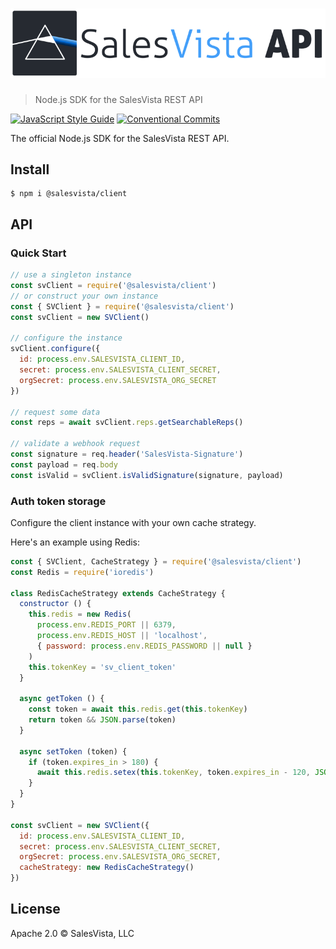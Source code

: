# ![@salesvista/client](logo.png)

> Node.js SDK for the SalesVista REST API

[![JavaScript Style Guide](https://img.shields.io/badge/code_style-standard-brightgreen.svg)](https://standardjs.com)
[![Conventional Commits](https://img.shields.io/badge/Conventional%20Commits-1.0.0-yellow.svg)](https://conventionalcommits.org)

The official Node.js SDK for the SalesVista REST API.

## Install

```console
$ npm i @salesvista/client
```

## API

### Quick Start

```js
// use a singleton instance
const svClient = require('@salesvista/client')
// or construct your own instance
const { SVClient } = require('@salesvista/client')
const svClient = new SVClient()

// configure the instance
svClient.configure({
  id: process.env.SALESVISTA_CLIENT_ID,
  secret: process.env.SALESVISTA_CLIENT_SECRET,
  orgSecret: process.env.SALESVISTA_ORG_SECRET
})

// request some data
const reps = await svClient.reps.getSearchableReps()

// validate a webhook request
const signature = req.header('SalesVista-Signature')
const payload = req.body
const isValid = svClient.isValidSignature(signature, payload)
```

### Auth token storage

Configure the client instance with your own cache strategy.

Here's an example using Redis:

```js
const { SVClient, CacheStrategy } = require('@salesvista/client')
const Redis = require('ioredis')

class RedisCacheStrategy extends CacheStrategy {
  constructor () {
    this.redis = new Redis(
      process.env.REDIS_PORT || 6379,
      process.env.REDIS_HOST || 'localhost',
      { password: process.env.REDIS_PASSWORD || null }
    )
    this.tokenKey = 'sv_client_token'
  }

  async getToken () {
    const token = await this.redis.get(this.tokenKey)
    return token && JSON.parse(token)
  }

  async setToken (token) {
    if (token.expires_in > 180) {
      await this.redis.setex(this.tokenKey, token.expires_in - 120, JSON.stringify(token))
    }
  }
}

const svClient = new SVClient({
  id: process.env.SALESVISTA_CLIENT_ID,
  secret: process.env.SALESVISTA_CLIENT_SECRET,
  orgSecret: process.env.SALESVISTA_ORG_SECRET,
  cacheStrategy: new RedisCacheStrategy()
})
```

## License

Apache 2.0 © SalesVista, LLC
